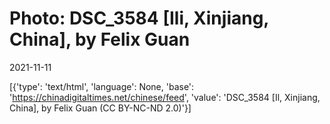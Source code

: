 # Photo: DSC_3584 [Ili, Xinjiang, China], by Felix Guan

2021-11-11

[{'type': 'text/html', 'language': None, 'base': 'https://chinadigitaltimes.net/chinese/feed', 'value': 'DSC_3584 [Il, Xinjiang, China], by Felix Guan (CC BY-NC-ND 2.0)'}]